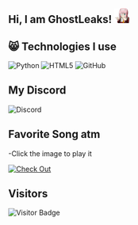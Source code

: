 ## Hi, I am GhostLeaks! <img src="https://raw.githubusercontent.com/Ghost-ikon/Ghost-ikon/master/zerotwo.gif" width="30px">


## 😸 Technologies I use
![Python](https://img.shields.io/badge/-Python-black?style=flat-square&logo=Python)
![HTML5](https://img.shields.io/badge/-HTML5-E34F26?style=flat-square&logo=html5&logoColor=white)
![GitHub](https://img.shields.io/badge/-GitHub-181717?style=flat-square&logo=github)


## My Discord
![Discord](https://discord.c99.nl/widget/theme-3/829022689338851389.png)


## Favorite Song atm
-Click the image to play it

[![Check Out](https://cdn.discordapp.com/attachments/829214169605341195/999476239649751133/dontoliver.jpg)](https://youtu.be/4IahvCIqeOc)


## Visitors

![Visitor Badge](https://visitor-badge.laobi.icu/badge?page_id=Ghost-ikon.Ghost-ikon)
